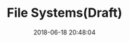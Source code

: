---
title: File Systems(Draft)
date: 2018-06-18 20:48:04
tags: 
- Operating System
categories: Operating System
---